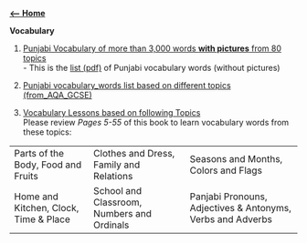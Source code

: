  
[**<-- Home**](https://amardeep0.github.io/learnPunjabi/)
 
 **Vocabulary**
 
   1. [Punjabi Vocabulary of more than 3,000 words **with pictures** from 80 topics](http://www.learnpunjabi.org/vocabulary/vocabulary1.asp?id=23)  
           - This is the [list (pdf)](http://pnarang.weebly.com/uploads/1/4/5/6/14563640/vocab_f.pdf) of Punjabi vocabulary words (without pictures)
   
   2. [Punjabi vocabulary_words list based on different topics (from_AQA_GCSE)](https://amardeep0.github.io/learnPunjabi/files/Panjabi_VocabularyList_From_AQA_GCSE.pdf)
   
   3. [Vocabulary Lessons based on following Topics](https://www.sikhmissionarysociety.org/sms/smspublications/AnIntermediateLevelJointCourseInPanjabi.pdf)  
   Please review *Pages 5-55* of this book to learn vocabulary words from these topics:  
   
|  |  |  |
|--|--|--|
|Parts of the Body, Food and Fruits |Clothes and Dress, Family and Relations| Seasons and Months, Colors and Flags |
| Home and Kitchen, Clock, Time & Place |School and Classroom, Numbers and Ordinals | Panjabi Pronouns, Adjectives & Antonyms, Verbs and Adverbs |

